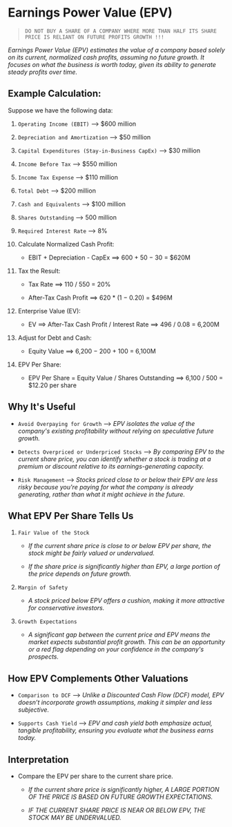 # Earnings Power Value (EPV)


> `DO NOT BUY A SHARE OF A COMPANY WHERE MORE THAN HALF ITS SHARE PRICE IS RELIANT ON FUTURE PROFITS GROWTH !!!`


*Earnings Power Value (EPV) estimates the value of a company based solely on its current, normalized cash profits, assuming no future growth. It focuses on what the business is worth today, given its ability to generate steady profits over time.*


## Example Calculation:


Suppose we have the following data:

1. `Operating Income (EBIT)` --> $600 million
2. `Depreciation and Amortization` --> $50 million
3. `Capital Expenditures (Stay-in-Business CapEx)` --> $30 million
4. `Income Before Tax` --> $550 million
5. `Income Tax Expense` --> $110 million
6. `Total Debt` --> $200 million
7. `Cash and Equivalents` --> $100 million
8. `Shares Outstanding` --> 500 million
9. `Required Interest Rate` --> 8%


1. Calculate Normalized Cash Profit:

    - EBIT + Depreciation - CapEx ==> 600 + 50 − 30 = $620M

2. Tax the Result:

    - Tax Rate ==> 110 / 550 = 20%

    - After-Tax Cash Profit ==> 620 * (1 − 0.20) = $496M

3. Enterprise Value (EV):

    - EV ==> After-Tax Cash Profit / Interest Rate ==> 496 / 0.08 = 6,200M

4. Adjust for Debt and Cash:

    - Equity Value ==> 6,200 − 200 + 100 = 6,100M

5. EPV Per Share:

    - EPV Per Share = Equity Value / Shares Outstanding ==> 6,100 / 500 = $12.20 per share


## Why It's Useful


- `Avoid Overpaying for Growth` --> *EPV isolates the value of the company's existing profitability without relying on speculative future growth.*

- `Detects Overpriced or Underpriced Stocks` --> *By comparing EPV to the current share price, you can identify whether a stock is trading at a premium or discount relative to its earnings-generating capacity.*

- `Risk Management` --> *Stocks priced close to or below their EPV are less risky because you're paying for what the company is already generating, rather than what it might achieve in the future.*


## What EPV Per Share Tells Us


1. `Fair Value of the Stock`

    - *If the current share price is close to or below EPV per share, the stock might be fairly valued or undervalued.*

    - *If the share price is significantly higher than EPV, a large portion of the price depends on future growth.*

2. `Margin of Safety`

    - *A stock priced below EPV offers a cushion, making it more attractive for conservative investors.*

3. `Growth Expectations`

    - *A significant gap between the current price and EPV means the market expects substantial profit growth. This can be an opportunity or a red flag depending on your confidence in the company's prospects.*


## How EPV Complements Other Valuations


- `Comparison to DCF` --> *Unlike a Discounted Cash Flow (DCF) model, EPV doesn’t incorporate growth assumptions, making it simpler and less subjective.*

- `Supports Cash Yield` --> *EPV and cash yield both emphasize actual, tangible profitability, ensuring you evaluate what the business earns today.*


## Interpretation


- Compare the EPV per share to the current share price.

    - *If the current share price is significantly higher, A LARGE PORTION OF THE PRICE IS BASED ON FUTURE GROWTH EXPECTATIONS.*

    - *IF THE CURRENT SHARE PRICE IS NEAR OR BELOW EPV, THE STOCK MAY BE UNDERVALUED.*

